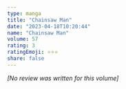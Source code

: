 ```yaml
---
type: manga
title: "Chainsaw Man"
date: "2023-04-18T10:20:44"
name: "Chainsaw Man"
volume: 57
rating: 3
ratingEmoji: ⭐️⭐️⭐️
share: false
---
```


*[No review was written for this volume]*
